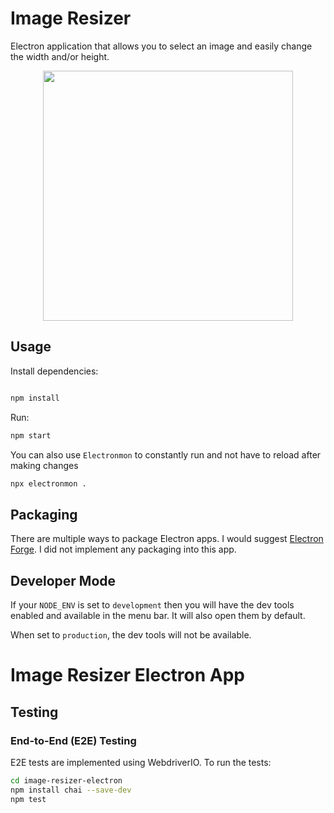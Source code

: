# Image Resizer

Electron application that allows you to select an image and easily change the width and/or height.

<div style="display: flex; justify-content: center">
<img src="./assets/screen.png" width="400" />
</div>

## Usage

Install dependencies:

```bash

npm install
```

Run:

```bash
npm start
```

You can also use `Electronmon` to constantly run and not have to reload after making changes

```bash
npx electronmon .
```

## Packaging

There are multiple ways to package Electron apps. I would suggest [Electron Forge](https://www.electronforge.io/). I did not implement any packaging into this app.

## Developer Mode

If your `NODE_ENV` is set to `development` then you will have the dev tools enabled and available in the menu bar. It will also open them by default.

When set to `production`, the dev tools will not be available.
# Image Resizer Electron App

## Testing

### End-to-End (E2E) Testing

E2E tests are implemented using WebdriverIO. To run the tests:

```sh
cd image-resizer-electron
npm install chai --save-dev
npm test
```
